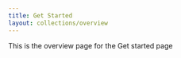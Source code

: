```yaml
---
title: Get Started
layout: collections/overview
---
```


This is the overview page for the Get started page
